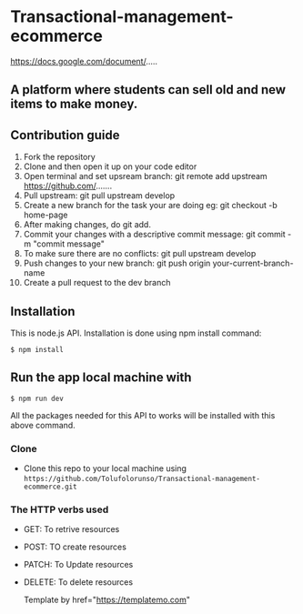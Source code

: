 # Transactional-management-ecommerce

https://docs.google.com/document/.....

## A platform where students can sell old and new items to make money.

## Contribution guide

1. Fork the repository
2. Clone and then open it up on your code editor
3. Open terminal and set upsream branch: git remote add upstream https://github.com/.......
4. Pull upstream: git pull upstream develop
5. Create a new branch for the task your are doing eg: git checkout -b home-page
6. After making changes, do git add.
7. Commit your changes with a descriptive commit message: git commit -m "commit message"
8. To make sure there are no conflicts: git pull upstream develop
9. Push changes to your new branch: git push origin your-current-branch-name
10. Create a pull request to the dev branch

## Installation

This is node.js API. Installation is done using npm install command:

```
$ npm install
```

## Run the app local machine with

```
$ npm run dev
```

All the packages needed for this API to works will be installed with this above command.

### Clone

- Clone this repo to your local machine using
  `https://github.com/Tolufolorunso/Transactional-management-ecommerce.git`

### The HTTP verbs used

- GET: To retrive resources
- POST: TO create resources
- PATCH: To Update resources
- DELETE: To delete resources

  Template by href="https://templatemo.com"
